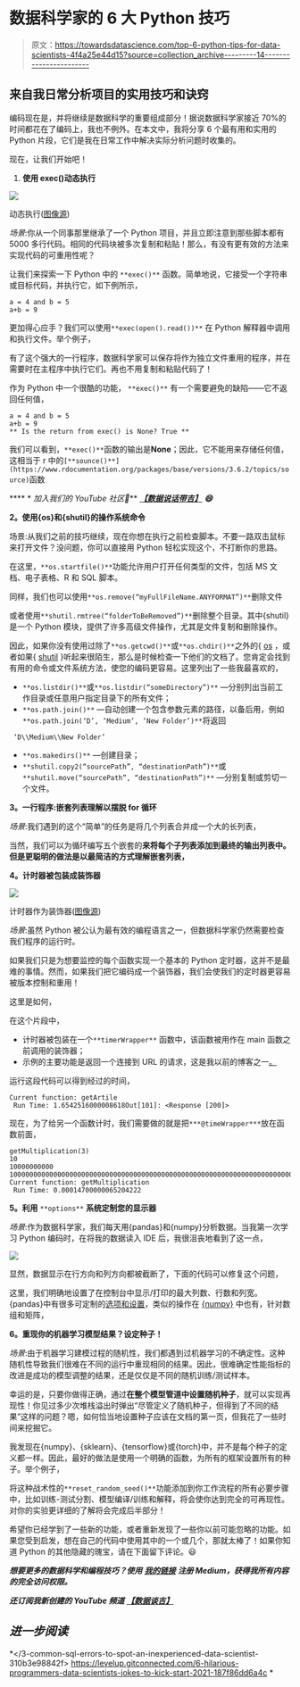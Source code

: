 # 数据科学家的 6 大 Python 技巧

> 原文：<https://towardsdatascience.com/top-6-python-tips-for-data-scientists-4f4a25e44d15?source=collection_archive---------14----------------------->

## 来自我日常分析项目的实用技巧和诀窍

编码现在是，并将继续是数据科学的重要组成部分！据说数据科学家接近 70%的时间都花在了编码上，我也不例外。在本文中，我将分享 6 个最有用和实用的 Python 片段，它们是我在日常工作中解决实际分析问题时收集的。

现在，让我们开始吧！

1.  **使用 exec()动态执行**

![](img/e29fbc752c3adc7745c7909321d640d8.png)

动态执行([图像源](https://www.freepik.com/free-vector/javascript-frameworks-concept-illustration_11905945.htm#page=1&query=code&position=18&from_view=search))

*场景*:你从一个同事那里继承了一个 Python 项目，并且立即注意到那些脚本都有 5000 多行代码。相同的代码块被多次复制和粘贴！那么，有没有更有效的方法来实现代码的可重用性呢？

让我们来探索一下 Python 中的 `**exec()**` 函数。简单地说，它接受一个字符串或目标代码，并执行它，如下例所示，

```
a = 4 and b = 5
a+b = 9
```

更加得心应手？我们可以使用`**exec(open().read())**` 在 Python 解释器中调用和执行文件。举个例子，

有了这个强大的一行程序，数据科学家可以保存将作为独立文件重用的程序，并在需要时在主程序中执行它们。再也不用复制和粘贴代码了！

作为 Python 中一个很酷的功能， `**exec()**` 有一个需要避免的缺陷——它不返回任何值，

```
a = 4 and b = 5
a+b = 9
** Is the return from exec() is None? True **
```

我们可以看到，`**exec()**`函数的输出是**None**；因此，它不能用来存储任何值，这相当于 r 中的`[**sounce()**](https://www.rdocumentation.org/packages/base/versions/3.6.2/topics/source)`函数

**** * *加入我们的 YouTube 社区🎦*** [***【数据说话带吉】***](https://www.youtube.com/channel/UCbGx9Om38Ywlqi0x8RljNdw) ***😄***

**2。使用{os}和{shutil}的操作系统命令**

场景:从我们之前的技巧继续，现在你想在执行之前检查脚本。不要一路双击鼠标来打开文件？没问题，你可以直接用 Python 轻松实现这个，不打断你的思路。

在这里，`**os.startfile()**`功能允许用户打开任何类型的文件，包括 MS 文档、电子表格、R 和 SQL 脚本。

同样，我们也可以使用`**os.remove(“myFullFileName.ANYFORMAT”)**`删除文件

或者使用`**shutil.rmtree(“folderToBeRemoved”)**`删除整个目录。其中{shutil}是一个 Python 模块，提供了许多高级文件操作，尤其是文件复制和删除操作。

因此，如果你没有使用过除了`**os.getcwd()**`或`**os.chdir()**`之外的{ [os](https://docs.python.org/3/library/os.html) ，或者如果{ [shutil](https://docs.python.org/3/library/shutil.html) }听起来很陌生，那么是时候检查一下他们的文档了。您肯定会找到有用的命令或文件系统方法，使您的编码更容易。这里列出了一些我最喜欢的，

*   `**os.listdir()**`或`**os.listdir(“someDirectory”)**` —分别列出当前工作目录或任意用户指定目录下的所有文件；
*   `**os.path.join()**` —自动创建一个包含参数元素的路径，以备后用，例如`**os.path.join(‘D’, ‘Medium’, ‘New Folder’)**`将返回

```
 ‘D\\Medium\\New Folder’
```

*   `**os.makedirs()**` —创建目录；
*   `**shutil.copy2(“sourcePath”, “destinationPath”)**`或`**shutil.move(“sourcePath”, “destinationPath”)**` —分别复制或剪切一个文件。

**3。一行程序:嵌套列表理解以摆脱 for 循环**

*场景*:我们遇到的这个“简单”的任务是将几个列表合并成一个大的长列表，

当然，我们可以为循环编写五个嵌套的**来将每个子列表添加到最终的输出列表中。但是更聪明的做法是以最简洁的方式理解嵌套列表，**

**4。计时器被包装成装饰器**

![](img/fb8826148a422ef19b4edb3ab7ba77de.png)

计时器作为装饰器([图像源](https://www.freepik.com/free-vector/time-management-concept_14449321.htm#page=1&query=timer&position=7&from_view=keyword))

*场景*:虽然 Python 被公认为最有效的编程语言之一，但数据科学家仍然需要检查我们程序的运行时。

如果我们只是为想要监控的每个函数实现一个基本的 Python 定时器，这并不是最难的事情。然而，如果我们把它编码成一个装饰器，我们会使我们的定时器更容易被版本控制和重用！

这里是如何，

在这个片段中，

*   计时器被包装在一个`**timerWrapper**` 函数中，该函数被用作在 main 函数之前调用的装饰器；
*   示例的主要功能是返回一个连接到 URL 的请求，这是我以前的博客之一[。](/6-sql-tricks-every-data-scientist-should-know-f84be499aea5)

运行这段代码可以得到经过的时间，

```
Current function: getArtile
 Run Time: 1.6542516000008618Out[101]: <Response [200]>
```

现在，为了给另一个函数计时，我们需要做的就是把`***@timeWrapper***`放在函数前面，

```
getMultiplication(3)
10
10000000000
10000000000000000000000000000000000000000000000000000000000000000000000000000000000000000000000000000
Current function: getMultiplication
 Run Time: 0.00014700000065204222
```

**5。利用** `**options**` **系统定制您的显示器**

*场景*:作为数据科学家，我们每天用{pandas}和{numpy}分析数据。当我第一次学习 Python 编码时，在将我的数据读入 IDE 后，我很沮丧地看到了这一点，

![](img/92521bbd7fc7795a699d4553ac251db1.png)

显然，数据显示在行方向和列方向都被截断了，下面的代码可以修复这个问题，

这里，我们明确地设置了在控制台中显示/打印的最大列数、行数和列宽。{pandas}中有很多可定制的[选项和设置](https://pandas.pydata.org/docs/user_guide/options.html)，类似的操作在 [{numpy}](https://numpy.org/doc/stable/reference/generated/numpy.set_printoptions.html) 中也有，针对数组和矩阵，

**6。重现你的机器学习模型结果？设定种子！**

*场景*:由于机器学习建模过程的随机性，我们都遇到过机器学习的不确定性。这种随机性导致我们很难在不同的运行中重现相同的结果。因此，很难确定性能指标的改进是成功的模型调整的结果，还是仅仅是不同的随机训练/测试样本。

幸运的是，只要你做得正确，通过**在整个模型管道中设置随机种子**，就可以实现再现性！你见过多少次堆栈溢出时弹出“尽管定义了随机种子，但得到了不同的结果”这样的问题？嗯，如何恰当地设置种子应该在文档的第一页，但我花了一些时间来挖掘它。

我发现在{numpy}、{sklearn}、{tensorflow}或{torch}中，并不是每个种子的定义都一样。因此，最好的做法是使用一个明确的函数，为所有的框架设置所有的种子。举个例子，

将这种战术性的`**reset_random_seed()**`功能添加到你工作流程的所有必要步骤中，比如训练-测试分割、模型编译/训练和解释，将会使你达到完全的可再现性。对你的实验更详细的了解将会完成后半部分！

希望你已经学到了一些新的功能，或者重新发现了一些你以前可能忽略的功能。如果您受到启发，想在自己的代码中使用其中的一个或几个，那就太棒了！如果你知道 Python 的其他隐藏的瑰宝，请在下面留下评论。😃

***想要更多的数据科学和编程技巧？使用*** [***我的链接***](https://yilistats.medium.com/membership) ***注册 Medium，获得我所有内容的完全访问权限。***

***还订阅我新创建的 YouTube 频道*** [***【数据谈吉】***](https://www.youtube.com/channel/UCbGx9Om38Ywlqi0x8RljNdw)

## *进一步阅读*

*</3-common-sql-errors-to-spot-an-inexperienced-data-scientist-310b3e98842f>  <https://levelup.gitconnected.com/6-hilarious-programmers-data-scientists-jokes-to-kick-start-2021-187f86dd6a4c> *